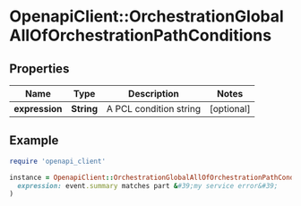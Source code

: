 # OpenapiClient::OrchestrationGlobalAllOfOrchestrationPathConditions

## Properties

| Name | Type | Description | Notes |
| ---- | ---- | ----------- | ----- |
| **expression** | **String** | A PCL condition string | [optional] |

## Example

```ruby
require 'openapi_client'

instance = OpenapiClient::OrchestrationGlobalAllOfOrchestrationPathConditions.new(
  expression: event.summary matches part &#39;my service error&#39;
)
```

